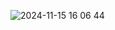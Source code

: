 ![2024-11-15 16 06 44](https://github.com/user-attachments/assets/a403f2eb-bbf4-4c58-be51-e45c436e3572)
